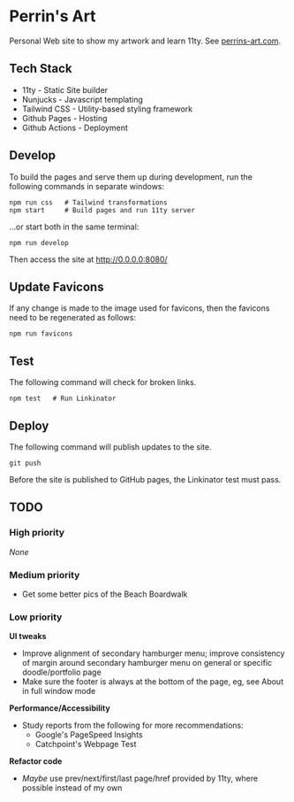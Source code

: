 # Perrin's Art

Personal Web site to show my artwork and learn 11ty.
See [perrins-art.com](https://perrins-art.com/).


## Tech Stack

- 11ty - Static Site builder
- Nunjucks - Javascript templating
- Tailwind CSS - Utility-based styling framework
- Github Pages - Hosting
- Github Actions - Deployment


## Develop

To build the pages and serve them up during development, run the following commands in separate windows:

    npm run css   # Tailwind transformations
    npm start     # Build pages and run 11ty server

...or start both in the same terminal:

    npm run develop

Then access the site at http://0.0.0.0:8080/


## Update Favicons

If any change is made to the image used for favicons, then the favicons need to be
regenerated as follows:

    npm run favicons


## Test

The following command will check for broken links.

    npm test   # Run Linkinator


## Deploy

The following command will publish updates to the site.

    git push

Before the site is published to GitHub pages, the Linkinator test must pass.


## TODO

### High priority
_None_

### Medium priority
- Get some better pics of the Beach Boardwalk

### Low priority

**UI tweaks**
- Improve alignment of secondary hamburger menu; improve consistency of margin around
  secondary hamburger menu on general or specific doodle/portfolio page
- Make sure the footer is always at the bottom of the page, eg, see About in full window mode

**Performance/Accessibility**
- Study reports from the following for more recommendations:
  - Google's PageSpeed Insights
  - Catchpoint's Webpage Test

**Refactor code**
- _Maybe_ use prev/next/first/last page/href provided by 11ty, where possible instead of my own